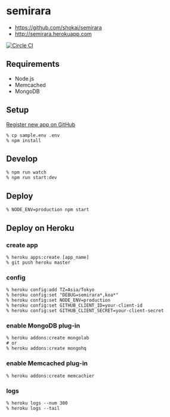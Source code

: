 # semirara

- https://github.com/shokai/semirara
- http://semirara.herokuapp.com

[![Circle CI](https://circleci.com/gh/shokai/semirara.svg?style=svg)](https://circleci.com/gh/shokai/semirara)


## Requirements
- Node.js
- Memcached
- MongoDB

## Setup

[Register new app on GitHub](https://github.com/settings/applications/new)

    % cp sample.env .env
    % npm install


## Develop

    % npm run watch
    % npm run start:dev


## Deploy

    % NODE_ENV=production npm start


## Deploy on Heroku

### create app

    % heroku apps:create [app_name]
    % git push heroku master

### config

    % heroku config:add TZ=Asia/Tokyo
    % heroku config:set "DEBUG=semirara*,koa*"
    % heroku config:set NODE_ENV=production
    % heroku config:set GITHUB_CLIENT_ID=your-client-id
    % heroku config:set GITHUB_CLIENT_SECRET=your-client-secret

### enable MongoDB plug-in

    % heroku addons:create mongolab
    # or
    % heroku addons:create mongohq

### enable Memcached plug-in

    % heroku addons:create memcachier

### logs

    % heroku logs --num 300
    % heroku logs --tail